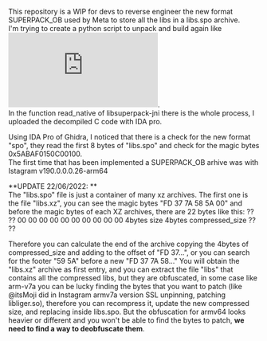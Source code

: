 This repository is a WIP for devs to reverse engineer the new format SUPERPACK_OB used by Meta to store all the libs in a libs.spo archive.  
I'm trying to create a python script to unpack and build again like ![this one](https://github.com/itsMoji/Instagram_SSL_Pinning/blob/f68e836445d6da24ee16f8f3fb8f3a416f9dd3d5/tools/libs_builder.py).  
In the function read_native of libsuperpack-jni there is the whole process, I uploaded the decompiled C code with IDA pro.    

Using IDA Pro of Ghidra, I noticed that there is a check for the new format "spo", they read the first 8 bytes of "libs.spo" and check for the magic bytes 0x5ABAF0150C00100.  
The first time that has been implemented a SUPERPACK_OB arhive was with Istagram v190.0.0.0.26-arm64



**UPDATE 22/06/2022: **  
The "libs.spo" file is just a container of many xz archives.
The first one is the file "libs.xz", you can see the magic bytes "FD 37 7A 58 5A 00" and
before the magic bytes of each XZ archives, there are 22 bytes like this:
?? ?? 00 00 00 00 00 00 00 00 00 00 4bytes size 4bytes compressed_size ?? ??

Therefore you can calculate the end of the archive copying the 4bytes of compressed_size and adding to the offset of "FD 37...", or you can search for the footer "59 5A" before a new "FD 37 7A 58..."
You will obtain the "libs.xz" archive as first entry, and you can extract the file "libs" that contains all the compressed libs, but they are obfuscated, in some case like arm-v7a you can be lucky finding the bytes that you want to patch (like @itsMoji did in Instagram armv7a version SSL unpinning, patching libliger.so), therefore you can recompress it, update the new compressed size, and replacing inside libs.spo.
But the obfuscation for armv64 looks heavier or different and you won't be able to find the bytes to patch, **we need to find a way to deobfuscate them**.
